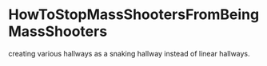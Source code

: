 # HowToStopMassShootersFromBeingMassShooters
creating various hallways as a snaking hallway instead of linear hallways.
